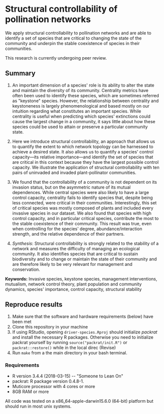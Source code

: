 # Structural controllability of pollination networks

We apply structural controllability to pollination networks and are able to identify a set of species that are critical to changing the state of the community and underpin the stable coexistence of species in their communities. 

This research is currently undergoing peer review. 

## Summary

1. An important dimension of a species' role is its ability to alter the state and maintain the diversity of its community. 
Centrality metrics have often been used to identify these species, which are sometimes referred as "keystone" species. 
However, the relationship between centrality and keystoneness is largely phenomenological and based mostly on our intuition regarding what constitutes an important species. 
While centrality is useful when predicting which species' extinctions could cause the largest change in a community, it says little about how these species could be used to attain or preserve a particular community state.

2. Here we introduce structural controllability, an approach that allows us to quantify the extent to which network topology can be harnessed to achieve a desired state. 
It also allows us to quantify a species' control capacity—its relative importance—and identify the set of species that are critical in this context because they have the largest possible control capacity. 
We illustrate the application of structural controllability with ten pairs of uninvaded and invaded plant-pollinator communities.

3. We found that the controllability of a community is not dependent on its invasion status, but on the asymmetric nature of its mutual dependences. 
While central species were also likely to have a large control capacity, centrality fails to identify species that, despite being less connected, were critical in their communities. 
Interestingly, this set of critical species was mostly composed of plants and included every invasive species in our dataset. 
We also found that species with high control capacity, and in particular critical species, contribute the most to the stable coexistence of their community.
This result was true, even when controlling for the species' degree, abundance/interaction strength, and the relative dependence of their partners. 

4. *Synthesis*: Structural controllability is strongly related to the stability of a network and measures the difficulty of managing an ecological community.
It also identifies species that are critical to sustain biodiversity and to change or maintain the state of their community and are therefore likely to be very relevant for management and conservation. 

**Keywords:** Invasive species, keystone species, management interventions, mutualism, network control theory, plant population and community dynamics, species' importance, control capacity, structural stability

## Reproduce results

1. Make sure that the software and hardware requirements (below) have been met
2. Clone this repository in your machine
3. If using RStudio, opening `driver-species.Rproj` should initialize *packrat* and install the necessary R packages. Otherwise you need to initialize packrat yourself by running `source("packrat/init.R")` or `packrat::restore()` while in the local direc (Revise)
4. Run `make` from a the main directory in your bash terminal. 

### Requirements 

* R version 3.4.4 (2018-03-15) -- "Someone to Lean On"
* packrat: R package version 0.4.8-1.
* Muticore processor with 4 cores or more
* 8GB RAM or more

All code was tested on a x86_64-apple-darwin15.6.0 (64-bit) platform but should run in most unix systems. 
